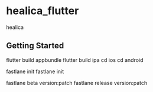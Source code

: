 # healica_flutter

healica

## Getting Started

flutter build appbundle
flutter build ipa
cd ios
cd android

fastlane init
fastlane init

fastlane beta version:patch
fastlane release version:patch
